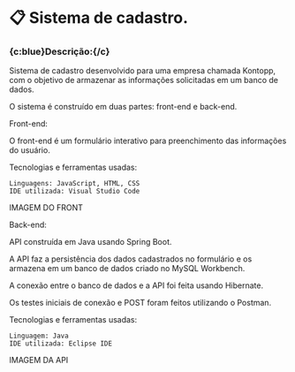 # 📋 Sistema de cadastro.

### {c:blue}Descrição:{/c}

Sistema de cadastro desenvolvido para uma empresa chamada Kontopp, com o objetivo de armazenar as informações solicitadas em um banco de dados.

O sistema é construído em duas partes: front-end e back-end.

Front-end:

O front-end é um formulário interativo para preenchimento das informações do usuário.

Tecnologias e ferramentas usadas:

    Linguagens: JavaScript, HTML, CSS
    IDE utilizada: Visual Studio Code

IMAGEM DO FRONT

Back-end:

API construída em Java usando Spring Boot.

A API faz a persistência dos dados cadastrados no formulário e os armazena em um banco de dados criado no MySQL Workbench.

A conexão entre o banco de dados e a API foi feita usando Hibernate.

Os testes iniciais de conexão e POST foram feitos utilizando o Postman.

Tecnologias e ferramentas usadas:

    Linguagem: Java
    IDE utilizada: Eclipse IDE

IMAGEM DA API
